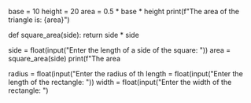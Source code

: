 
base =  10
height = 20
area = 0.5 * base * height
print(f"The area of the triangle is: {area}")



def square_area(side):
    return side * side

side = float(input("Enter the length of a side of the square: "))
area = square_area(side)
print(f"The area


radius = float(input("Enter the radius of th
length = float(input("Enter the length of the rectangle: "))
width = float(input("Enter the width of the rectangle: ")
